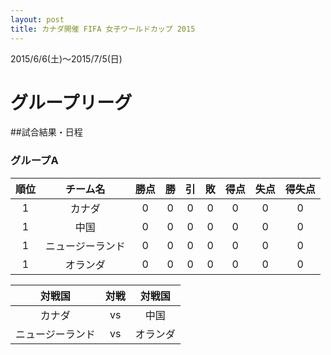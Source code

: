 ```yaml
---
layout: post
title: カナダ開催 FIFA 女子ワールドカップ 2015
---
```


2015/6/6(土)〜2015/7/5(日)

# グループリーグ

##試合結果・日程

### グループA
|順位|チーム名|勝点|勝 |引 |敗 |得点|失点|得失点|
|:--:|:------:|:--:|:-:|:-:|:-:|:--:|:--:|:----:|
| 1  |      カナダ      | 0  | 0 | 0 | 0 | 0  | 0  |  0   |
| 1  |       中国       | 0  | 0 | 0 | 0 | 0  | 0  |  0   |
| 1  | ニュージーランド | 0  | 0 | 0 | 0 | 0  | 0  |  0   |
| 1  |      オランダ    | 0  | 0 | 0 | 0 | 0  | 0  |  0   |


|     対戦国     |対戦|  対戦国  |
|:--------------:|:--:|:--------:|
|     カナダ     | vs |   中国   |
|ニュージーランド| vs | オランダ |
